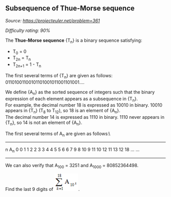 Subsequence of Thue-Morse sequence
----------------------------------

*Source: https://projecteuler.net/problem=361*


*Difficulty rating: 90%*

The **Thue-Morse sequence** {T<sub>n</sub>} is a binary sequence satisfying:

-   T<sub>0</sub> = 0
-   T<sub>2n</sub> = T<sub>n</sub>
-   T<sub>2n+1</sub> = 1 - T<sub>n</sub>

The first several terms of {T<sub>n</sub>} are given as follows:\
 01101001100101101001011001101001....

We define {A<sub>n</sub>} as the sorted sequence of integers such that the binary
expression of each element appears as a subsequence in {T<sub>n</sub>}.\
 For example, the decimal number 18 is expressed as 10010 in binary.
10010 appears in {T<sub>n</sub>} (T<sub>8</sub> to T<sub>12</sub>), so 18 is an element of {A<sub>n</sub>}.\
 The decimal number 14 is expressed as 1110 in binary. 1110 never
appears in {T<sub>n</sub>}, so 14 is not an element of {A<sub>n</sub>}.

The first several terms of A<sub>n</sub> are given as follows:\

  ---- ---- ---- ---- ---- ---- ---- ---- ---- ---- ---- ---- ---- ---- ----
  n    A<sub>n</sub>
  0    0
  1    1
  2    2
  3    3
  4    4
  5    5
  6    6
  7    9
  8    10
  9    11
  10   12
  11   13
  12   18
  …    …
  ---- ---- ---- ---- ---- ---- ---- ---- ---- ---- ---- ---- ---- ---- ----

We can also verify that A<sub>100</sub> = 3251 and A<sub>1000</sub> = 80852364498.

Find the last 9 digits of
![p361\_Thue-Morse1.gif](img/p361_Thue-Morse1.gif).
